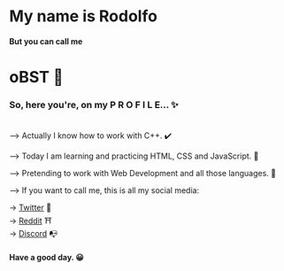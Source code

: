 #                                                     My name is Rodolfo
                                                                      
####                                                 But you can call me
                                                                      
#                                                            oBST     🌌

### So, here you're, on my P R O F I L E... ✨ <br> <br>

--> Actually I know how to work with C++. ✔️

--> Today I am learning and practicing HTML, CSS and JavaScript. 🔰

--> Pretending to work with Web Development and all those languages. 🎈

--> If you want to call me, this is all my social media: 

-> [Twitter](https://twitter.com/oBST01) 🌠 <br>
-> [Reddit](https://reddit.com/user/obst01) ⛩️ <br>
-> [Discord](https://discord.com/users/391384838298402824) 📭

#### Have a good day. 😀


